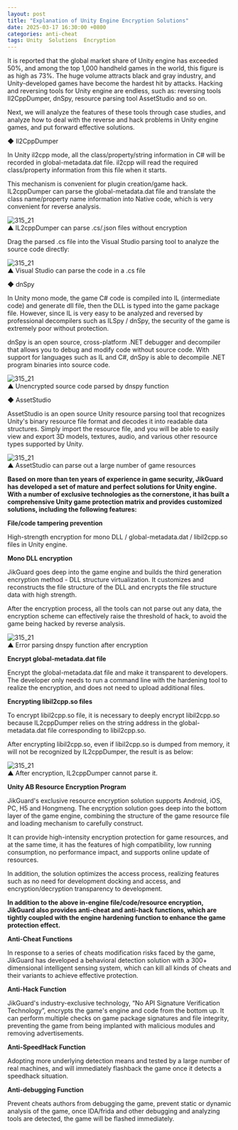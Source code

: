 ```yaml
---
layout: post
title: "Explanation of Unity Engine Encryption Solutions"
date: 2025-03-17 16:30:00 +0800
categories: anti-cheat
tags: Unity  Solutions  Encryption
---
```


It is reported that the global market share of Unity engine has exceeded 50%, and among the top 1,000 handheld games in the world, this figure is as high as 73%. The huge volume attracts black and gray industry, and Unity-developed games have become the hardest hit by attacks. Hacking and reversing tools for Unity engine are endless, such as: reversing tools Il2CppDumper, dnSpy, resource parsing tool AssetStudio and so on.<!-- more -->  

Next, we will analyze the features of these tools through case studies, and analyze how to deal with the reverse and hack problems in Unity engine games, and put forward effective solutions.

◆ Il2CppDumper

In Unity il2cpp mode, all the class/property/string information in C# will be recorded in global-metadata.dat file. il2cpp will read the required class/property information from this file when it starts.

This mechanism is convenient for plugin creation/game hack. IL2cppDumper can parse the global-metadata.dat file and translate the class name/property name information into Native code, which is very convenient for reverse analysis.

![315_21](/assets/res/2025/IL2cppDumper1.png)  
▲ IL2cppDumper can parse .cs/.json files without encryption

Drag the parsed .cs file into the Visual Studio parsing tool to analyze the source code directly:

![315_21](/assets/res/2025/VisualStudio.png)  
▲ Visual Studio can parse the code in a .cs file

◆ dnSpy

In Unity mono mode, the game C# code is compiled into IL (intermediate code) and generate dll file, then the DLL is typed into the game package file. However, since IL is very easy to be analyzed and reversed by professional decompilers such as ILSpy / dnSpy, the security of the game is extremely poor without protection.

dnSpy is an open source, cross-platform .NET debugger and decompiler that allows you to debug and modify code without source code. With support for languages such as IL and C#, dnSpy is able to decompile .NET program binaries into source code.

![315_21](/assets/res/2025/dnspy1.png)  
▲ Unencrypted source code parsed by dnspy function

◆ AssetStudio

AssetStudio is an open source Unity resource parsing tool that recognizes Unity's binary resource file format and decodes it into readable data structures. Simply import the resource file, and you will be able to easily view and export 3D models, textures, audio, and various other resource types supported by Unity.

![315_21](/assets/res/2025/AssetStudio.png)  
▲ AssetStudio can parse out a large number of game resources

**Based on more than ten years of experience in game security, JikGuard has developed a set of mature and perfect solutions for Unity engine. With a number of exclusive technologies as the cornerstone, it has built a comprehensive Unity game protection matrix and provides customized solutions, including the following features:**

**File/code tampering prevention**

High-strength encryption for mono DLL / global-metadata.dat / libil2cpp.so files in Unity engine.

**Mono DLL encryption**

JikGuard goes deep into the game engine and builds the third generation encryption method - DLL structure virtualization. It customizes and reconstructs the file structure of the DLL and encrypts the file structure data with high strength.

After the encryption process, all the tools can not parse out any data, the encryption scheme can effectively raise the threshold of hack, to avoid the game being hacked by reverse analysis.

![315_21](/assets/res/2025/dnspy2.png)  
▲ Error parsing dnspy function after encryption

**Encrypt global-metadata.dat file**

Encrypt the global-metadata.dat file and make it transparent to developers. The developer only needs to run a command line with the hardening tool to realize the encryption, and does not need to upload additional files.

**Encrypting libil2cpp.so files**

To encrypt libil2cpp.so file, it is necessary to deeply encrypt libil2cpp.so because IL2cppDumper relies on the string address in the global-metadata.dat file corresponding to libil2cpp.so.

After encrypting libil2cpp.so, even if libil2cpp.so is dumped from memory, it will not be recognized by IL2cppDumper, the result is as below:

![315_21](/assets/res/2025/IL2cppDumper2.png)  
▲ After encryption, IL2cppDumper cannot parse it.

**Unity AB Resource Encryption Program**

JikGuard's exclusive resource encryption solution supports Android, iOS, PC, H5 and Hongmeng. The encryption solution goes deep into the bottom layer of the game engine, combining the structure of the game resource file and loading mechanism to carefully construct.

It can provide high-intensity encryption protection for game resources, and at the same time, it has the features of high compatibility, low running consumption, no performance impact, and supports online update of resources.

In addition, the solution optimizes the access process, realizing features such as no need for development docking and access, and encryption/decryption transparency to development.

**In addition to the above in-engine file/code/resource encryption, JikGuard also provides anti-cheat and anti-hack functions, which are tightly coupled with the engine hardening function to enhance the game protection effect.**
 
**Anti-Cheat Functions**

In response to a series of cheats modification risks faced by the game, JikGuard has developed a behavioral detection solution with a 300+ dimensional intelligent sensing system, which can kill all kinds of cheats and their variants to achieve effective protection.
 
**Anti-Hack Function**

JikGuard's industry-exclusive technology, “No API Signature Verification Technology”, encrypts the game's engine and code from the bottom up. It can perform multiple checks on game package signatures and file integrity, preventing the game from being implanted with malicious modules and removing advertisements.
 
**Anti-SpeedHack Function**

Adopting more underlying detection means and tested by a large number of real machines, and will immediately flashback the game once it detects a speedhack situation.
 
**Anti-debugging Function**

Prevent cheats authors from debugging the game, prevent static or dynamic analysis of the game, once IDA/frida and other debugging and analyzing tools are detected, the game will be flashed immediately.
